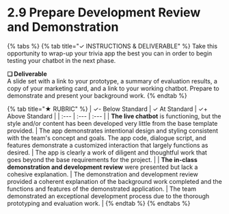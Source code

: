 # 2.9 Prepare Development Review and Demonstration

{% tabs %}
{% tab title="✓  INSTRUCTIONS & DELIVERABLE" %}
Take this opportunity to wrap-up your trivia app the best you can in order to begin testing your chatbot in the next phase.

**❏ Deliverable**  
A slide set with a link to your prototype, a summary of evaluation results, a copy of your marketing card, and a link to your working chatbot. Prepare to demonstrate and present your background work.
{% endtab %}

{% tab title="★  RUBRIC" %}
| ✓- Below Standard | ✓ At Standard | ✓+ Above Standard |
| :--- | :--- | :--- |
| **The live chatbot** is functioning, but the style and/or content has been developed very little from the base template provided. | The app demonstrates intentional design and styling consistent with the team's concept and goals. The app code, dialogue script, and features demonstrate a customized interaction that largely functions as desired. | The app is clearly a work of diligent and thoughtful work that goes beyond the base requirements for the project. |
| **The in-class demonstration and development review** were presented but lack a cohesive explanation. | The demonstration and development review provided a coherent explanation of the background work completed and the functions and features of the demonstrated application. | The team demonstrated an exceptional development process due to the thorough prototyping and evaluation work. |
{% endtab %}
{% endtabs %}

